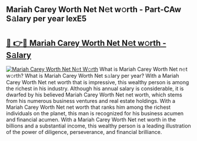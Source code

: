 ## Mariah Carey Worth Net N𝚎t w𝚘rth - Part-CAw S𝚊lary per year lexE5

# <h2><a href="http://gc4mpyg.nevu.top/?p=Mariah+Carey+Worth+Net">🔗 👉🔴 Mariah Carey Worth Net N𝚎t w𝚘rth - S𝚊lary</a></h2>

[![Mariah Carey Worth Net N𝚎t W𝚘rth](https://i.imgur.com/Oavwk0R.jpeg)](http://gc4mpyg.nevu.top/?p=Mariah+Carey+Worth+Net)
What is Mariah Carey Worth Net n𝚎t w𝚘rth? What is Mariah Carey Worth Net s𝚊lary per year?
With a Mariah Carey Worth Net net worth that is impressive, this wealthy person is among the richest in his industry. Although his annual salary is considerable, it is dwarfed by his believed Mariah Carey Worth Net net worth, which stems from his numerous business ventures and real estate holdings. With a Mariah Carey Worth Net net worth that ranks him among the richest individuals on the planet, this man is recognized for his business acumen and financial acumen. With a Mariah Carey Worth Net net worth in the billions and a substantial income, this wealthy person is a leading illustration of the power of diligence, perseverance, and financial brilliance.
